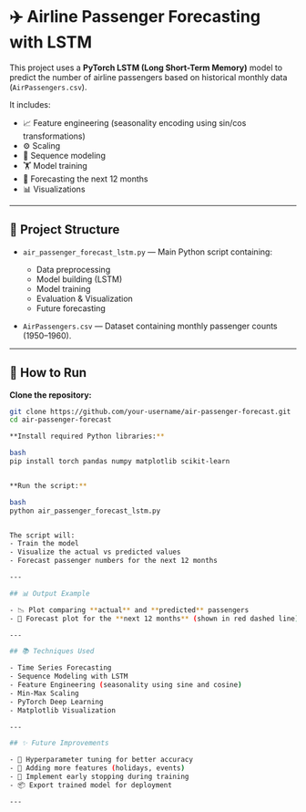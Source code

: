 # ✈️ Airline Passenger Forecasting with LSTM

This project uses a **PyTorch LSTM (Long Short-Term Memory)** model to predict the number of airline passengers based on historical monthly data (`AirPassengers.csv`).

It includes:
- 📈 Feature engineering (seasonality encoding using sin/cos transformations)
- ⚙️ Scaling
- 🔁 Sequence modeling
- 🏋️ Model training
- 🔮 Forecasting the next 12 months
- 📊 Visualizations

---

## 📂 Project Structure

- `air_passenger_forecast_lstm.py` — Main Python script containing:
  - Data preprocessing
  - Model building (LSTM)
  - Model training
  - Evaluation & Visualization
  - Future forecasting

- `AirPassengers.csv` — Dataset containing monthly passenger counts (1950–1960).

---

## 🚀 How to Run

**Clone the repository:**

```bash
git clone https://github.com/your-username/air-passenger-forecast.git
cd air-passenger-forecast

**Install required Python libraries:**

bash
pip install torch pandas numpy matplotlib scikit-learn


**Run the script:**

bash
python air_passenger_forecast_lstm.py


The script will:
- Train the model
- Visualize the actual vs predicted values
- Forecast passenger numbers for the next 12 months

---

## 📊 Output Example

- 📉 Plot comparing **actual** and **predicted** passengers
- 🔮 Forecast plot for the **next 12 months** (shown in red dashed line)

---

## 📚 Techniques Used

- Time Series Forecasting
- Sequence Modeling with LSTM
- Feature Engineering (seasonality using sine and cosine)
- Min-Max Scaling
- PyTorch Deep Learning
- Matplotlib Visualization

---

## ✨ Future Improvements

- 🔧 Hyperparameter tuning for better accuracy
- 📅 Adding more features (holidays, events)
- 🛑 Implement early stopping during training
- 📦 Export trained model for deployment

---
